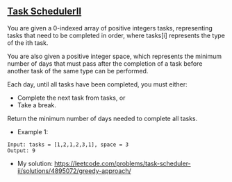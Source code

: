 ## [Task SchedulerII](https://leetcode.com/problems/task-scheduler-ii/description/)

You are given a 0-indexed array of positive integers tasks, representing tasks that need to be completed in order, where tasks[i] represents the type of the ith task.

You are also given a positive integer space, which represents the minimum number of days that must pass after the completion of a task before another task of the same type can be performed.

Each day, until all tasks have been completed, you must either:

- Complete the next task from tasks, or
- Take a break.

Return the minimum number of days needed to complete all tasks.




- Example 1:
```
Input: tasks = [1,2,1,2,3,1], space = 3
Output: 9
```
- My solution: https://leetcode.com/problems/task-scheduler-ii/solutions/4895072/greedy-approach/
